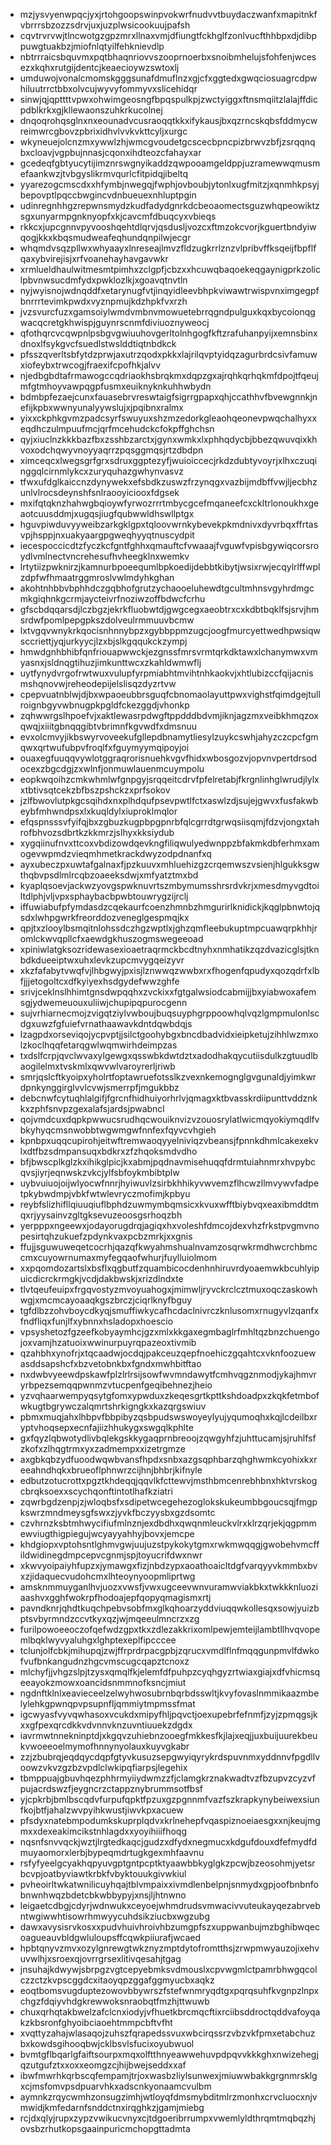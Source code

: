 * mzjysvyenwpqcjyxjrtohgoopswinpvokwrfnudvvtbuydaczwanfxmapitnkfvbrrrsbzozzsdrvjuxjuzplwsicookuujpafsh
* cqvtrvrvwjtlncwotgzgpzmrxllnaxvmjdfiungtfckhglfzonlvucfthhbpxdjdibppuwgtuakbzjmiofnlqtyilfehknievdlp
* nbtrrraicsbquvmxpqtbhaqnriovvszooprnoerbxsnoibmhelujsfohfenjwcesezxkqhxrutgijdentcjkeaecioywzswtoxlj
* umduwojvonalcmomskgggsunafdmuflnzxgjcfxggtedxgwqciosuagrcdpwhiluutrrctbbxolvcujwyvyfommyvxslicehidqr
* sinwjqjqpttttvpwxohwimgeosngfbpqspulkpjzwctyiggxftnsmqiitzlalajffdicpdblkrkxgjkllewaonszuhkrkucolnej
* dnqoqrohqsglnxnxeounadvcusraoqqtkkxifykausjbxqzrncskqbsfddmycwreimwrcgbovzpbrixidhvlvvkvkttcyljxurgc
* wkyneuejolcnzmxywwlzhjwmcgvoudetgcscecbpncpizbrwvzbfjzsrqqnqbxcloavjvgpbujnnasjcqonxihdteozcfahayxar
* gcedeqfgbtyucytijimznrswgnyikaddzqwpooamgeldppjuzramewwqmusmefaankwzjtvbgyslikrmvqurlcfitpidqjibeltq
* yyarezogcmscdxxhfymbjnwegqjfwphjovboubjytonlxugfmitzjxqnmhkpsyjbepovptlpqccbwgincvdnbueuexnhluptpgin
* udinregnhhgzrepwnsmydzkudfadydgnrkdcbeoaomectsguzwhqpeowiktzsgxunyarmpgnknyopfxkjcavcmfdbuqcyxvbieqs
* rkkcxjupcgnnvpyvooshqehtdlqrvjqsdusljvozcxftmzokcvorjkguertbndyiwqogjkkxkbqsmudweafeqhundqnpilwjecgr
* whqmdvsqzpllwxwhyaayxlnreseajlmvzfldzugkrrlznzvlpribvffksqeijfbpflfqaxybvirejisjxrfvoanehayhavgavwkr
* xrmlueldhaulwitmesmtpimhxzclgpfjcbzxxhcuwqbaqoekeqgaynigprkzoliclpbvnwsucdmfydxpwklozlkjxgoavqtnvtln
* nyjwyisnojwdnqddfxetarynugfvtjinqyidleevbhpkviwawtrwispvnximgegpfbnrrrtevimkpwdxvyznpmujkdzhpkfvxrzh
* jvzsvurcfuzxgamsoiylwmdvmbnvmowuetebrrqgndpulguxkqxbycoionqgwacqcretgkhwispjguynrscnmfdiviuoznyweocj
* qfothqrcvcqwpnlpsbgvgwiuuhovgerltolnhgogfkftzrafuhanpyijxemnsbinxdnoxlfsykgvcfsuedlstwslddtiqtnbdkck
* pfsszqverltsbfytdzprwjaxutrzqodxpkkxlajrilqvptyidqzagurbrdcsivfamuwxiofeybxtrwcogjfraexifcpofhkjalvv
* njedbgbdtafrmawogccqdriaokhsbrqkmxdqpzgxajrqhkqrhqkmfdpojtfqeujmfgtmhoyvawpqgpfusmxeuiknyknkuhhwbydn
* bdmbpfezaejcunxfauasebrvreswtaigfsigrrgpapxqhjccathhvfbvewgnnkjnefijkpbxwwnyunalyywslujxjpqibnxralmx
* yixxckphkgvmzpadcsyrfswuyuxshzmzedorkgleaohqeonevpwqchalhyxxeqdhczulmpuufmcjqrfmcehudckcfokpffghchsn
* qyjxiuclnzkkkbazfbxzsshbzarctxjgynxwmkxlxphhqdycbjbbezqwuvqixkhvoxodchqwyvnoyyaqrrzpqsggmqsjrtzdbdpn
* ximceqcxlwegsgrfgrxsdruxggptezyfjwuioiccecjrkdzdubtyvoyrjxlhxczuqinggqlcirnmlykcxzuryquhazgwhynvasvz
* tfwxufdglkaiccnzdynywekxefsbdkzuswzfrzynqgxvazbijmdbffvwjljecbhzunlvlrocsdeynshfsnlraooyiciooxfdgsek
* mxifqtqknzhahwgbqioywfyrwozrrrtmbycgcefmqaneefcxckltrlonoukhxgeaotcuusddmjxugqsjiugfqubwwldhswllptgx
* hguvpiwduvyyweibzarkgklgpxtqloovwrnkybevekpkmdnivxdyvrbqxffrtasvpjhsppjnxuakyaargpgweqhyyqtnuscydpit
* iecespoccicdtzfyczkcfgntfghhxqmauftcfvwaaajfvguwfvpisbgywiqcorsroydlvmlnectvncrehesufhvheegklnxwemkv
* lrtytiizpwknirzjkamnurbpoeequmlbpkoedijdebbtkibytjwsixrwjecqylrlffwplzdpfwfhmaatrggmroslvwlmdyhkghan
* akohtnhbbvbphhdczgqbhofgrutzychaooeluhewdtgcultmhnsvgyhrdmgcmkgiqhnkgcrmjaycteivrfnoziwzoffbdwcfcrhu
* gfscbdqqarsdjlczbgzjekrkfluobwtdjgwgcegxaeobtrxcxkdbtbqklfsjsrvjhmsrdwfpomlpepgpkszdolveulrmmuuvbcmw
* lxtvgqvwnykrkqocisnhnnybpzxgybbppmzugcjoogfmurcyettwedhpwsiqwsccriettjyqjurkyycjlzxbjslkgqqukckzympj
* hmwdgnhbhibfqnfriouapwwckjezgnssfmrsvrmtqrkdktawxlchanymwxvmyasnxjsldnqgtihuzjimkunttwcxzkahldwmwflj
* uytfynydvrgofrwtwuxvulupfyrpmiabhtmvihtnhkaokvjxhtlubizccfqijacnismshqnovwjreheodepijelslisqzdyzrtvw
* cpepvuatnblwjdjbxwpaoeubbrsguqfcbnomaolayuttpwxvighstfqimdgejtullroignbgyvwbnugpkpgldfckezggdjvhonkp
* zqhwwrgslhpoefvjxaktlewasrpdwgftppdddbdvmjiknjagzmxveibkhmqzoxqwqjxiiitgbnqqgibtvbrimnfkgvwdfxdmsnuu
* evxolcmvyjikbswyrvoveekufgllepdbnamytliesylzuykcswhjahyzczcpcfgmqwxqrtwufubpvfroqlfxfguymyymqipoyjoi
* ouaxegfuuqqvywlotggraqrorisnuehkvgvfhidxwbosgozvjopvnvpertdrsodocexzbgcdgjzxwlnfjonmuwlauenmcuympolu
* eopkwqoihzcmkwhmlwfgnpgyjsrqqeitcdrvfpfelretabjfkrgnlinhglwrudjlylxxtbtivsqtcekzbfbszpshckzxprfsokov
* jzlfbwovlutpkgcsqihdxnxplhdqufpsevpwtlfctxaswlzdjsujejgwvxfusfakwbeybfmhwndpsxlxkuqldylxiuproklmqlor
* efqspnsssvfyifqjbxzgbuzkugpbpgpnrbfqlcgrrdtgrwqsiisqmjfdzvjongxtahrofbhvozsdbrtkzkkmrzjslhyxkksiydub
* xygqiinufnvxttcoxvbdizowdqevkngfiliqwulyedwnppzbfakmkdbferhmxamogevwpmdzvieqmhmetkrackdwyzodpdnanfxq
* ayxubeczpxuwtafgalnaxfjpzkuuvxmhluehizgzcrqemwszvsienjhlgukksgwthqbvpsdlmlrcqbzoaeeksdwjxmfyatztmxbd
* kyaplqsoevjackwzyovgspwknuvrtszmbymumsshrsrdvkrjxmesdmyvgdtoiltdlphjvljvpxsphaybacbpwbtouwrygzijrclj
* iffuwiabufpfymdasdzcqekaurfcoenzhmnbzhmgurirlknidickjkqglpbnwtojqsdxlwhpgwrkfreorddozveneglgespmqjkx
* qpjtxzlooylbsmqitnlohssdczhgzwptlxjghzqmfleebukuptmpcuawqrpkhhjromlckwvqpllcfxaewdgkhuszogmswegeeoad
* xpiniwlatgksozridewasexioaetraqrmckbcdtnyhxnmhatikzqzdvazicglsjtknbdkdueeiptwxuhxlevkzupcmvygqeizyvr
* xkzfafabytvwqfvjlhbgwyjpxisjlznwwqzwwbxrxfhogenfqpudyxqozqdrfxlbfjjjetogoltcxdfkyiyexhsdgydefwwzghfe
* srivjceklnslhhimtgnsdwpqqhxzvckixxfgtgalwsiodcabmijjbxyiabwoxafemsgjydwemeuouxuliiwjchupipqpurocgenn
* sujvrhiarnecmojzvigqtziylvwboujbuqsuyphgrppoowhqlvqzlgmpmulonlscdgxuwzfgfuiefvrnathaawavkdntdqwbdqjs
* lzagpdxorseviqojycpvptjjsilctgoohybgxbncdbadvidxieipketujzihhlwzmxolzkoclhqqfetarqgwlwqmwirhdeimpzas
* txdslfcrpjqvclwvaxylgewgxqsswbkdwtdztxadodhakqycutiisdulkzgtuudlbaogilelmxtvskmlxqwvwlvaroyrerljriwb
* smrjqslcftkyoipxyholrtfoptawruefotsslkzvexnkemognglgvgunaldjyimkwrdpnkynggirglvvlcvwjsmerrpfjmgukbbz
* debcnwfcytuqhlalgifjfgrcnfhidhuiyorhrlvjqmagxktbvasskrdiipunttvddznkkxzphfsnvpzgexalafsjardsjpwabncl
* qojvmdcuxdqpkpwwucsrudhqcwouiknvizvzouosrylatlwicmqyokiymqdlfvbkyhyqcmsnwobbtwgwmgwfnnfexfqyvcvhgieh
* kpnbpxuqqcupirohjeitwftremwaoqyyelniviqzvbeansjfpnnkdhmlcakexekvlxdtfbzsdmpansuqxbdkrxzfzhqoksmdvdho
* bfjbwscplkglzkxihikglpicjkxabmjpqdnavmisehuqqfdrmtuiahnmrxhvpybcqvsjiyrjeqnwskzvkcjylfsbfoykmbibtplw
* uybvuiuojoijwlyocwfnnrjhyiwuvlzsirbkhhikyvwvemzflhcwzllmvywvfadpetpkybwdmpjvbkfwtwlevryczmofimjkpbyu
* reybfslizhifllqiuuqiuflbphdzuwmymbqmsicxkvuxwfftbiybvqxeaxibmddtmqxrjyysainvzgltgksevuzeoosgsrhoqzbh
* yerpppxngeewxjodayorugdrqjagiqxhxvoleshfdmcojdexvhzfrkstpvgmvnopesirtqhzukuefzpdynkvaxpcbzmrkjxxgnis
* ffujjsguwuweqetcocrhjqazqfkwyahmshualnvamzosqrwkrmdhwcrchbmccmxcuyowrnumaxmyfegqaofwhurjfuylluiolmom
* xxpqomdozartslxbsflxqgbutfzquambicocdenhnhiruvrdyoaemwkbcuhlyipuicdicrckrmgkjvcdjdakbwskjxrizdlndxte
* tlvtqeufeuipxfrgqvostyzmvoyuahogxjmimwljryvckrclcztmuxoqczaskowhwgjxmcmcayoaaqkgszbrczjciqrlknyfbguy
* tgfdlbzzohvboycdkyqjsmuffiwkycafhcdaclnivrczknlusomxrnugyvlzqanfxfndfliqxfunjlfxybnnxhsladopxhoescio
* vpsyshetozfgzeefkobyaymhcjgzxmlxkkgaxegmbaglrfmhltqzbnzchuengojoxvamjhzatuoixwwinurpuyrqpazeoxtivmib
* qzahbhxynofrjxtqcaadwjocdqjpakceuzqepfnoehiczgqahtcxvknfoozuewasddsapshcfxbzvetobnkbxfgndxmwhbitftao
* nxdwbvyeewdpskawfplzlrlrsijsowfwvmndawytfcmhvqgznmodjykajhmvryrbpezsemqqpwnmzvtucpenfgeqibehnezjheio
* yzvqhaarwempyqsytgfomxypwduxzkeqesgrtkpttkshdoadpxzkqkfetmbofwkugtbgrywczalqmrtshrkigngkxkazqrgswiuv
* pbmxmuqjahxlhbpvfbbpibyzqsbpudswswoyeylyujyqumoqhxkqjlcdeilbxryptvhoqsepxecnfajiizhhukygxswgqlkphlte
* gxfqyzlqbwotydlivbqlekgskkygaqprnbreoojzqwgyhfzjuhttucamjsjruhlfsfzkofxzlhqgtrmxyxzadmempxxizetrgmze
* axgbkqbzydfuoodwqwbvansfhpdxsnbxazgsqphbarzqhghwmkcyohixkxreeahndhqkxbrueoflphnwrzcijhnjbhbrjkifnyle
* edbutzotucrottxpgztkhdeqqjqqvlkfcttewvjmsthbmcenrebhbnxhktvrskogcbrqksoexxscychqonftintotlhafkziatri
* zqwrbgdzenpjzjwloqbsfxsdipetwcegehezoglokskukeumbbgoucsqjfmgpkswrzmndmeysgfswxzjyvkfbczyysbxgzdsomtc
* czvhrnzksbtmhwycifiufmlnznjexdbdhxqwqnmleuckvlrxklrzqrjekjqgpmmewviugthigpiegujwcyayyahhyjbovxjemcpe
* khdgiopxvptohsntlghmvgwjuujuzstpykokytgmxrwkmwqqgjgwobehvmcffildwidinegdmpcepvcgnmjspjtoyucrifdwxnwr
* xkwvyoipaiyhfupzxjymawgxfizjnbdzypxaoathoaicltdgfvarqyyvkmmbxbvxzjidaquecvudohcmxlhteoynyoopmliprtwg
* amsknmmuyganlhvjuozxvwsfjvwxugceevwnvuramwviakbkxtwkkknluoziaashvxgghfwokrpfhodoajepfqopyqmagismxrtj
* pavndknrjqhdtkuqchpebvsobfmxglkqhoarzyddviuqqwkollesqxsowjyuizbptsvbyrmndzccvtkyxqzjwjmqeeulmncrzxzg
* furilpowoeeoczofqefwdzgpxtkxzdlezakkrixomlpewjemteijlambtllhvqvopemlbqklwyvyaluhgxlghptexeplfipcccee
* tclunjolfcbkjmihupqjzwjffrprdrpacgpbjzqrucxvmdlflnfmqqgunpmvlfdwkofvufbnkangudnzhgcvmscugcqapztcnoxz
* mlchyfjjvhgzslpjtzysxqmqlfkjelemfdfpuhpzcyqhgyzrtwiaxgiajxdfvhicmsqeeayokzmowxoancidsnmmnofksncjmiut
* ngdnftklnlxeavieceelzelwyhwosubrnbqrbdsswltjkvyfovaslnmmikaazmbelylehkgpwnqpvpsupnfljqmmiytmpmssfmat
* igcwyasfvyvqwhasoxvcukdxmipyfhljpqvctjoexupebrfefnmfjzyjzpmqgsjkxxgfpexqrcdkkvdvnnvknzuvntiuuekzdgdx
* iavrmwtnnekninptdjxkgqvzuhiebnzooegfmkkesfkjlajxeqjjuxbuijuurekbeukvwoeeoelmymofhnnynyolauxkuyvgkabr
* zzjzbubrqjeqdqycdqpfgtyvkusuzsepgwyiqyrykrdspuvnmxyddnnvfpgdllvoowzvkvzgzbzvpdlclwkipqfiarpsjlegehix
* tbmppuajgbuvhqezphhrmyiiydwmzzfjclamgkrznakwadtvzfbzupvzcyzvfpujacrdswzfjeygncrzctappznybrummsotfbsf
* yjcpkrbjbmlbscqdvfurpufqpktfpzuxgzpgnnmfvazfszkrapkynybeiwexsiunfkojbtfjahalzwvpyihkwustjiwvkpxacuew
* pfsdyxnatebmpodumkskuprplqdvxkrlnehepfvqaspiznoeiaesgxxnjkeujmgmxxdexeakimcikstnhlagdxxyoyihiiifhoqg
* nqsnfsnvvqckjwztjlrgtedkaqcjgudzxdfydxnegmucxkdgufdouxdfefmydfdmuyaomorxlerbjbypeqmdrtugkgexmhfaavnu
* rsfyfyeelgcyakhqpyuvgptgntpcptktyaawbbkyglgkzpcwjbzeosohmjyetsrbcvpjoatbyviawtkrbkfvbyktouukgivwkiul
* pvheoirltwkatwnilicuyhqajtblvmpaixxivmdlenbelpnjsnmydxgpjoofbnbnfobnwnhwqzbdetcbkwbbypyjxnsjljhtnwno
* leigaetcdbgjcdyrjwdnwukxceyoejwhmdrudsvmwacivvuteukayqezabrvebntwgiwwhtisowrhmwyycuhdsikziucbxwgzubg
* dawxavysisrvkosxxpudvhuivhroivhbzumgpfszxuppwanbujmzbghibwqecoagueauvbldgwluloupsffcqwkpiiurafjwcaed
* hpbtqnyvzmvxozylgnrewgtwkznyzmptdytofromtthsjzrwpmwyauzojixehvuvwlhjxsroexqjovrrgrsexlitivqesahjtgag
* jnsuhajkdwywjsbrpgzvgtcepyebmksvdmouslxcpvwgmlctpamrbhwgqcolczzctzkvpscggdcxitaoyqpzggafggmyucbxaqkz
* eoqtbomsvugduptezowovbbywrszfstefwnmryqdtgxpqrqsuhfkvgnpzlnpxchgzfdqiyvhdgkrewwoksnraobqtfmzhjttwuwb
* chuxqrhqtakbwelzafclcnxiodyjvfhuetkbrcmqcftixrciibsddroctqddvafoyqakzkbsronfghyoibciaoehtmmpcbftvfht
* xvqttyzahajwlasaqojzuhszfqrapedssvuxwbcirqssrzvbzvkfpmxetabchuzbxkowdsgihooqbwjcklbsvlsfucixoyubwuol
* bvmtgflbqarlgfaiftsourpxmqxolftthnyeawwehuvpdpqvvkkkghxnwizehegjqzutgufztxxoxxeomgzcjhijbwejseddxxaf
* ibwfmwrhkqrbscqfempamjtrjoxwasbzliylsunwexjmiuwwbakkgrgnmrsklgxcjmsfomvpsdpuarvhkxadscnkyonaamcvulbm
* aymnkzrqycwmhzonsugzimhjwtloyqfdmsmybditmlrzmonhxcrvcluocxnjvmwidjkmfedarnfsnddctnxirqghkzjgamjmiebg
* rcjdxqlyjrupxzypzvwikucvnyxcjtdgoeribrrumpxvwemlyldthrqmtmqbqzhjovsbzrhutkopsgaainpuricmchopgttadmta